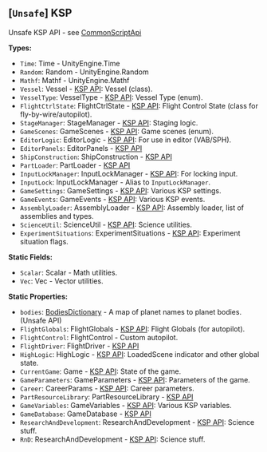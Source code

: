 ## \[`Unsafe`\] KSP

Unsafe KSP API - see [CommonScriptApi](../../CommonScriptApi.md)


**Types:**
- `Time`: Time - UnityEngine.Time
- `Random`: Random - UnityEngine.Random
- `Mathf`: Mathf - UnityEngine.Mathf
- `Vessel`: Vessel - [KSP API](https://kerbalspaceprogram.com/api/class_vessel.html): Vessel (class).
- `VesselType`: VesselType - [KSP API](https://kerbalspaceprogram.com/api/_vessel_8cs.html#afa39c7ec7cc0926b332fcd2d77425edb): Vessel Type (enum).
- `FlightCtrlState`: FlightCtrlState - [KSP API](https://kerbalspaceprogram.com/api/class_flight_ctrl_state.html): Flight Control State (class for fly-by-wire/autopilot).
- `StageManager`: StageManager - [KSP API](https://kerbalspaceprogram.com/api/class_k_s_p_1_1_u_i_1_1_screens_1_1_stage_manager.html): Staging logic.
- `GameScenes`: GameScenes - [KSP API](https://kerbalspaceprogram.com/api/_high_logic_8cs.html#a0687e907db3af3681f90377d69f32090): Game scenes (enum).
- `EditorLogic`: EditorLogic - [KSP API](https://kerbalspaceprogram.com/api/class_editor_logic.html): For use in editor (VAB/SPH).
- `EditorPanels`: EditorPanels - [KSP API](https://kerbalspaceprogram.com/api/class_k_s_p_1_1_u_i_1_1_screens_1_1_editor_panels.html)
- `ShipConstruction`: ShipConstruction - [KSP API](https://kerbalspaceprogram.com/api/class_ship_construction.html)
- `PartLoader`: PartLoader - [KSP API](https://kerbalspaceprogram.com/api/class_part_loader.html)
- `InputLockManager`: InputLockManager - [KSP API](https://kerbalspaceprogram.com/api/class_input_lock_manager.html): For locking input.
- `InputLock`: InputLockManager - Alias to `InputLockManager`.
- `GameSettings`: GameSettings - [KSP API](https://kerbalspaceprogram.com/api/class_game_settings.html): Various KSP settings.
- `GameEvents`: GameEvents - [KSP API](https://kerbalspaceprogram.com/api/class_game_events.html): Various KSP events.
- `AssemblyLoader`: AssemblyLoader - [KSP API](https://kerbalspaceprogram.com/api/class_assembly_loader.html): Assembly loader, list of assemblies and types.
- `ScienceUtil`: ScienceUtil - [KSP API](https://kerbalspaceprogram.com/api/class_science_util.html): Science utilities.
- `ExperimentSituations`: ExperimentSituations - [KSP API](https://kerbalspaceprogram.com/api/_science_8cs.html): Experiment situation flags.

**Static Fields:**
- `Scalar`: Scalar - Math utilities.
- `Vec`: Vec - Vector utilities.

**Static Properties:**
- `bodies`: [BodiesDictionary](../UnsafeAPI/BodiesDictionary.md) - A map of planet names to planet bodies. (Unsafe API)
- `FlightGlobals`: FlightGlobals - [KSP API](https://kerbalspaceprogram.com/api/class_flight_globals.html): Flight Globals (for autopilot).
- `FlightControl`: FlightControl - Custom autopilot.
- `FlightDriver`: FlightDriver - [KSP API](https://kerbalspaceprogram.com/api/class_flight_driver.html)
- `HighLogic`: HighLogic - [KSP API](https://kerbalspaceprogram.com/api/class_high_logic.html): LoadedScene indicator and other global state.
- `CurrentGame`: Game - [KSP API](https://kerbalspaceprogram.com/api/class_game.html): State of the game.
- `GameParameters`: GameParameters - [KSP API](https://kerbalspaceprogram.com/api/class_game_parameters.html): Parameters of the game.
- `Career`: CareerParams - [KSP API](https://kerbalspaceprogram.com/api/class_game_parameters_1_1_career_params.html): Career parameters.
- `PartResourceLibrary`: PartResourceLibrary - [KSP API](https://kerbalspaceprogram.com/api/class_part_resource_library.html)
- `GameVariables`: GameVariables - [KSP API](https://kerbalspaceprogram.com/api/class_game_variables.html): Various KSP variables.
- `GameDatabase`: GameDatabase - [KSP API](https://kerbalspaceprogram.com/api/class_game_database.html)
- `ResearchAndDevelopment`: ResearchAndDevelopment - [KSP API](https://kerbalspaceprogram.com/api/class_research_and_development.html): Science stuff.
- `RnD`: ResearchAndDevelopment - [KSP API](https://kerbalspaceprogram.com/api/class_research_and_development.html): Science stuff.
